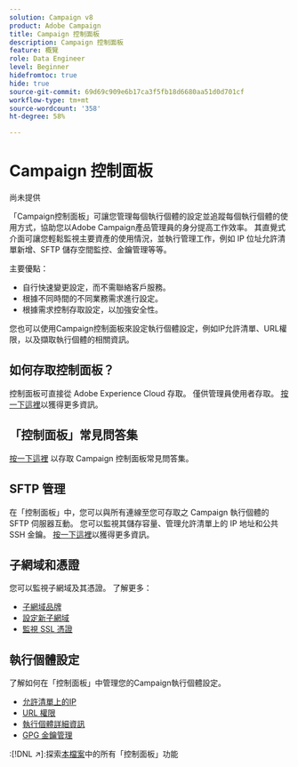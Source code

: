 ```yaml
---
solution: Campaign v8
product: Adobe Campaign
title: Campaign 控制面板
description: Campaign 控制面板
feature: 概覽
role: Data Engineer
level: Beginner
hidefromtoc: true
hide: true
source-git-commit: 69d69c909e6b17ca3f5fb18d6680aa51d0d701cf
workflow-type: tm+mt
source-wordcount: '358'
ht-degree: 58%

---
```


# Campaign 控制面板

尚未提供

「Campaign控制面板」可讓您管理每個執行個體的設定並追蹤每個執行個體的使用方式，協助您以Adobe Campaign產品管理員的身分提高工作效率。 其直覺式介面可讓您輕鬆監視主要資產的使用情況，並執行管理工作，例如 IP 位址允許清單新增、SFTP 儲存空間監控、金鑰管理等等。

主要優點：

* 自行快速變更設定，而不需聯絡客戶服務。
* 根據不同時間的不同業務需求進行設定。
* 根據需求控制存取設定，以加強安全性。

您也可以使用Campaign控制面板來設定執行個體設定，例如IP允許清單、URL權限，以及擷取執行個體的相關資訊。

## 如何存取控制面板？

控制面板可直接從 Adobe Experience Cloud 存取。 僅供管理員使用者存取。 [按一下這裡](https://experienceleague.adobe.com/docs/control-panel/using/discover-control-panel/accessing-control-panel.html)以獲得更多資訊。

## 「控制面板」常見問答集

[按一下這裡](https://experienceleague.adobe.com/docs/control-panel/using/discover-control-panel/key-features.html) 以存取 Campaign 控制面板常見問答集。

## SFTP 管理

在「控制面板」中，您可以與所有連線至您可存取之 Campaign 執行個體的 SFTP 伺服器互動。 您可以監視其儲存容量、管理允許清單上的 IP 地址和公共 SSH 金鑰。 [按一下這裡](https://experienceleague.adobe.com/docs/control-panel/using/sftp-management/about-sftp-management.html?lang=zh-Hant#sftp-management)以獲得更多資訊。

## 子網域和憑證

您可以監視子網域及其憑證。 了解更多：
* [子網域品牌](https://experienceleague.adobe.com/docs/control-panel/using/subdomains-and-certificates/subdomains-branding.html)
* [設定新子網域](https://experienceleague.adobe.com/docs/control-panel/using/subdomains-and-certificates/setting-up-new-subdomain.html)
* [監視 SSL 憑證](https://experienceleague.adobe.com/docs/control-panel/using/subdomains-and-certificates/monitoring-ssl-certificates.html)

## 執行個體設定

了解如何在「控制面板」中管理您的Campaign執行個體設定。
* [允許清單上的IP](https://experienceleague.adobe.com/docs/control-panel/using/instances-settings/ip-allow-listing-instance-access.html)
* [URL 權限](https://experienceleague.adobe.com/docs/control-panel/using/instances-settings/url-permissions.html)
* [執行個體詳細資訊](https://experienceleague.adobe.com/docs/control-panel/using/instances-settings/instance-details.html)
* [GPG 金鑰管理](https://experienceleague.adobe.com/docs/control-panel/using/instances-settings/gpg-keys-management.html)

:[!DNL :arrow_upper_right:]:探索[本檔案](https://experienceleague.adobe.com/docs/control-panel/using/control-panel-home.html?lang=zh-Hant)中的所有「控制面板」功能

